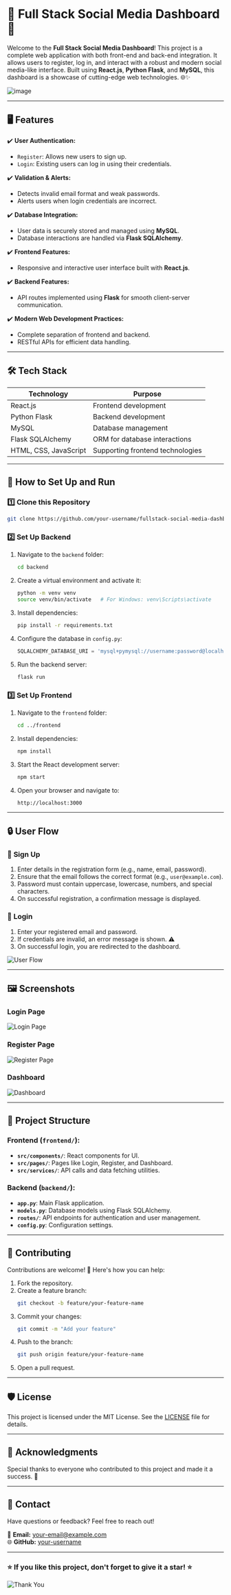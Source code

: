 # 🌟 Full Stack Social Media Dashboard 🌟

Welcome to the **Full Stack Social Media Dashboard**! This project is a complete web application with both front-end and back-end integration. It allows users to register, log in, and interact with a robust and modern social media-like interface. Built using **React.js**, **Python Flask**, and **MySQL**, this dashboard is a showcase of cutting-edge web technologies. 🌐✨

![image](https://github.com/user-attachments/assets/8a400952-5b5b-4e4c-bba2-25da90866cd2)


---

## 🖥️ Features

✔️ **User Authentication:**
- `Register`: Allows new users to sign up.
- `Login`: Existing users can log in using their credentials.

✔️ **Validation & Alerts:**
- Detects invalid email format and weak passwords.
- Alerts users when login credentials are incorrect.

✔️ **Database Integration:**
- User data is securely stored and managed using **MySQL**.
- Database interactions are handled via **Flask SQLAlchemy**.

✔️ **Frontend Features:**
- Responsive and interactive user interface built with **React.js**.

✔️ **Backend Features:**
- API routes implemented using **Flask** for smooth client-server communication.

✔️ **Modern Web Development Practices:**
- Complete separation of frontend and backend.
- RESTful APIs for efficient data handling.

---

## 🛠️ Tech Stack

| Technology          | Purpose                          |
|---------------------|----------------------------------|
| React.js            | Frontend development            |
| Python Flask        | Backend development             |
| MySQL               | Database management             |
| Flask SQLAlchemy    | ORM for database interactions   |
| HTML, CSS, JavaScript | Supporting frontend technologies |

---

## 🚀 How to Set Up and Run

### 1️⃣ Clone this Repository
```bash
git clone https://github.com/your-username/fullstack-social-media-dashboard.git
```

### 2️⃣ Set Up Backend
1. Navigate to the `backend` folder:
   ```bash
   cd backend
   ```
2. Create a virtual environment and activate it:
   ```bash
   python -m venv venv
   source venv/bin/activate   # For Windows: venv\Scripts\activate
   ```
3. Install dependencies:
   ```bash
   pip install -r requirements.txt
   ```
4. Configure the database in `config.py`:
   ```python
   SQLALCHEMY_DATABASE_URI = 'mysql+pymysql://username:password@localhost/social_dashboard'
   ```
5. Run the backend server:
   ```bash
   flask run
   ```

### 3️⃣ Set Up Frontend
1. Navigate to the `frontend` folder:
   ```bash
   cd ../frontend
   ```
2. Install dependencies:
   ```bash
   npm install
   ```
3. Start the React development server:
   ```bash
   npm start
   ```

4. Open your browser and navigate to:
   ```
   http://localhost:3000
   ```

---

## 🔒 User Flow

### 🔑 **Sign Up**
1. Enter details in the registration form (e.g., name, email, password).
2. Ensure that the email follows the correct format (e.g., `user@example.com`).
3. Password must contain uppercase, lowercase, numbers, and special characters.
4. On successful registration, a confirmation message is displayed.

### 🚪 **Login**
1. Enter your registered email and password.
2. If credentials are invalid, an error message is shown. ⚠️
3. On successful login, you are redirected to the dashboard.

![User Flow](https://via.placeholder.com/800x400?text=Flowchart+of+User+Login+and+Signup)

---

## 🖼️ Screenshots

### Login Page
![Login Page](https://via.placeholder.com/600x300?text=Login+Page+Screenshot)

### Register Page
![Register Page](https://via.placeholder.com/600x300?text=Register+Page+Screenshot)

### Dashboard
![Dashboard](https://via.placeholder.com/600x300?text=Dashboard+Screenshot)

---

## 📂 Project Structure

### Frontend (`frontend/`):
- **`src/components/`**: React components for UI.
- **`src/pages/`**: Pages like Login, Register, and Dashboard.
- **`src/services/`**: API calls and data fetching utilities.

### Backend (`backend/`):
- **`app.py`**: Main Flask application.
- **`models.py`**: Database models using Flask SQLAlchemy.
- **`routes/`**: API endpoints for authentication and user management.
- **`config.py`**: Configuration settings.

---

## 🤝 Contributing

Contributions are welcome! 🎉 Here's how you can help:

1. Fork the repository.
2. Create a feature branch:
   ```bash
   git checkout -b feature/your-feature-name
   ```
3. Commit your changes:
   ```bash
   git commit -m "Add your feature"
   ```
4. Push to the branch:
   ```bash
   git push origin feature/your-feature-name
   ```
5. Open a pull request.

---

## 🛡️ License

This project is licensed under the MIT License. See the [LICENSE](LICENSE) file for details.

---

## 🙌 Acknowledgments

Special thanks to everyone who contributed to this project and made it a success. 🌟

---

## 📧 Contact

Have questions or feedback? Feel free to reach out!

📩 **Email:** your-email@example.com  
🌐 **GitHub:** [your-username](https://github.com/your-username)  

---

### ⭐ If you like this project, don't forget to give it a star! ⭐

![Thank You](https://media.giphy.com/media/d31w24psGYeekCZy/giphy.gif)
